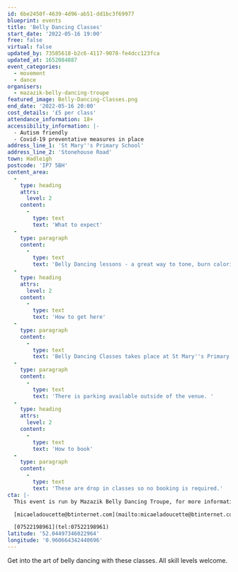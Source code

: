 ```yaml
---
id: 6be2450f-4639-4d96-ab51-dd1bc3f69977
blueprint: events
title: 'Belly Dancing Classes'
start_date: '2022-05-16 19:00'
free: false
virtual: false
updated_by: 73585618-b2c6-4117-9078-fe4dcc123fca
updated_at: 1652084887
event_categories:
  - movement
  - dance
organisers:
  - mazazik-belly-dancing-troupe
featured_image: Belly-Dancing-Classes.png
end_date: '2022-05-16 20:00'
cost_details: '£5 per class'
attendance_information: 18+
accessibility_information: |-
  - Autism friendly
  - Covid-19 preventative measures in place
address_line_1: 'St Mary''s Primary School'
address_line_2: 'Stonehouse Road'
town: Hadleigh
postcode: 'IP7 5BH'
content_area:
  -
    type: heading
    attrs:
      level: 2
    content:
      -
        type: text
        text: 'What to expect'
  -
    type: paragraph
    content:
      -
        type: text
        text: 'Belly Dancing lessons - a great way to tone, burn calories and have fun. Come and join for a wiggle and a giggle.'
  -
    type: heading
    attrs:
      level: 2
    content:
      -
        type: text
        text: 'How to get here'
  -
    type: paragraph
    content:
      -
        type: text
        text: 'Belly Dancing Classes takes place at St Mary''s Primary School in Hadleigh. '
  -
    type: paragraph
    content:
      -
        type: text
        text: 'There is parking available outside of the venue. '
  -
    type: heading
    attrs:
      level: 2
    content:
      -
        type: text
        text: 'How to book'
  -
    type: paragraph
    content:
      -
        type: text
        text: 'These are drop in classes so no booking is required.'
cta: |-
  This event is run by Mazazik Belly Dancing Troupe, for more information please get in touch via:

  [micaeladoucette@btinternet.com](mailto:micaeladoucette@btinternet.com)

  [07522198961](tel:07522198961)
latitude: '52.04497346022964'
longitude: '0.960664342440696'
---
```

Get into the art of belly dancing with these classes. All skill levels welcome.